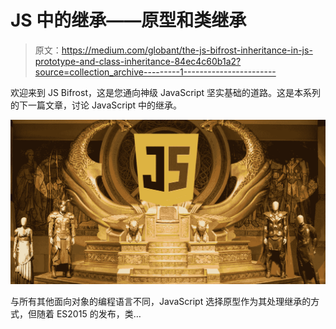 # JS 中的继承——原型和类继承

> 原文：<https://medium.com/globant/the-js-bifrost-inheritance-in-js-prototype-and-class-inheritance-84ec4c60b1a2?source=collection_archive---------1----------------------->

欢迎来到 JS Bifrost，这是您通向神级 JavaScript 坚实基础的道路。这是本系列的下一篇文章，讨论 JavaScript 中的继承。

![](img/aef8ced29d2138ebc36f0ddcadf0eb39.png)

与所有其他面向对象的编程语言不同，JavaScript 选择原型作为其处理继承的方式，但随着 ES2015 的发布，类…